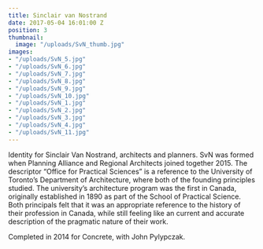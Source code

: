 ```yaml
---
title: Sinclair van Nostrand
date: 2017-05-04 16:01:00 Z
position: 3
thumbnail:
  image: "/uploads/SvN_thumb.jpg"
images:
- "/uploads/SvN_5.jpg"
- "/uploads/SvN_6.jpg"
- "/uploads/SvN_7.jpg"
- "/uploads/SvN_8.jpg"
- "/uploads/SvN_9.jpg"
- "/uploads/SvN_10.jpg"
- "/uploads/SvN_1.jpg"
- "/uploads/SvN_2.jpg"
- "/uploads/SvN_3.jpg"
- "/uploads/SvN_4.jpg"
- "/uploads/SvN_11.jpg"
---
```


Identity for Sinclair Van Nostrand, architects and planners. SvN was formed when Planning Alliance and Regional Architects joined together 2015. The descriptor “Office for Practical Sciences” is a reference to the University of Toronto’s Department of Architecture, where both of the founding principles studied. The university’s architecture program was the first in Canada, originally established in 1890 as part of the School of Practical Science. Both principals felt that it was an appropriate reference to the history of their profession in Canada, while still feeling like an current and accurate description of the pragmatic nature of their work. 

Completed in 2014 for Concrete, with John Pylypczak.